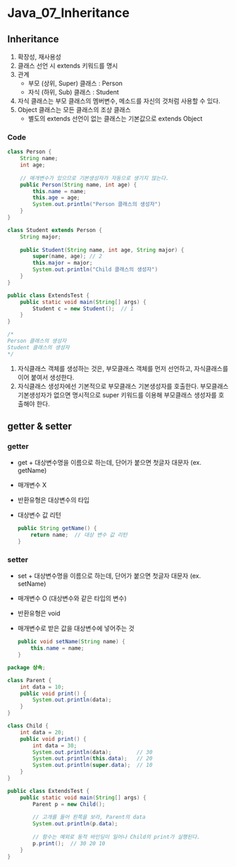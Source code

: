 # Java_07_Inheritance



## Inheritance

1. 확장성, 재사용성
2. 클래스 선언 시 extends 키워드를 명시
3. 관계
   - 부모 (상위, Super) 클래스 : Person
   - 자식 (하위, Sub) 클래스 : Student
4. 자식 클래스는 부모 클래스의 멤버변수, 메소드를 자신의 것처럼 사용할 수 있다.
5. Object 클래스는 모든 클래스의 조상 클래스
   - 별도의 extends 선언이 없는 클래스는 기본값으로 extends Object 



### Code

```java
class Person {
    String name;
    int age;
    
    // 매개변수가 있으므로 기본생성자가 자동으로 생기지 않는다.
    public Person(String name, int age) {
        this.name = name;
        this.age = age;
        System.out.println("Person 클래스의 생성자")
    }
}

class Student extends Person {
    String major;
    
    public Student(String name, int age, String major) {
        super(name, age); // 2
        this.major = major;
        System.out.println("Child 클래스의 생성자")
    }
}

public class ExtendsTest {
    public static void main(String[] args) {
        Student c = new Student();  // 1
    }
}

/*
Person 클래스의 생성자
Student 클래스의 생성자
*/
```

1. 자식클래스 객체를 생성하는 것은, 부모클래스 객체를 먼저 선언하고, 자식클래스를 이어 붙여서 생성한다.
2. 자식클래스 생성자에선 기본적으로 부모클래스 기본생성자를 호출한다.
   부모클래스 기본생성자가 없으면 명시적으로 super 키워드를 이용해 부모클래스 생성자를 호출해야 한다.



## getter & setter

### getter

- get + 대상변수명을 이름으로 하는데, 단어가 붙으면 첫글자 대문자 (ex. getName)

- 매개변수 X

- 반환유형은 대상변수의 타입

- 대상변수 값 리턴

  ```java
  public String getName() {
      return name;  // 대상 변수 값 리턴
  }
  ```



### setter

- set + 대상변수명을 이름으로 하는데, 단어가 붙으면 첫글자 대문자 (ex. setName)

- 매개변수 O (대상변수와 같은 타입의 변수)

- 반환유형은 void

- 매개변수로 받은 값을 대상변수에 넣어주는 것

  ```java
  public void setName(String name) {
      this.name = name;
  }
  ```

  



```java
package 상속;

class Parent {
    int data = 10;
    public void print() {
        System.out.println(data);
    }
}

class Child {
    int data = 20;
    public void print() {
        int data = 30;
        System.out.println(data);        // 30
        System.out.println(this.data);   // 20
        System.out.println(super.data);  // 10
    }
}

public class ExtendsTest {
    public static void main(String[] args) {
        Parent p = new Child();
        
        // 고개를 들어 왼쪽을 보라, Parent의 data
        System.out.println(p.data);
        
        // 함수는 예외로 동적 바인딩이 일어나 Child의 print가 실행된다.
        p.print();  // 30 20 10
    }
}
```
